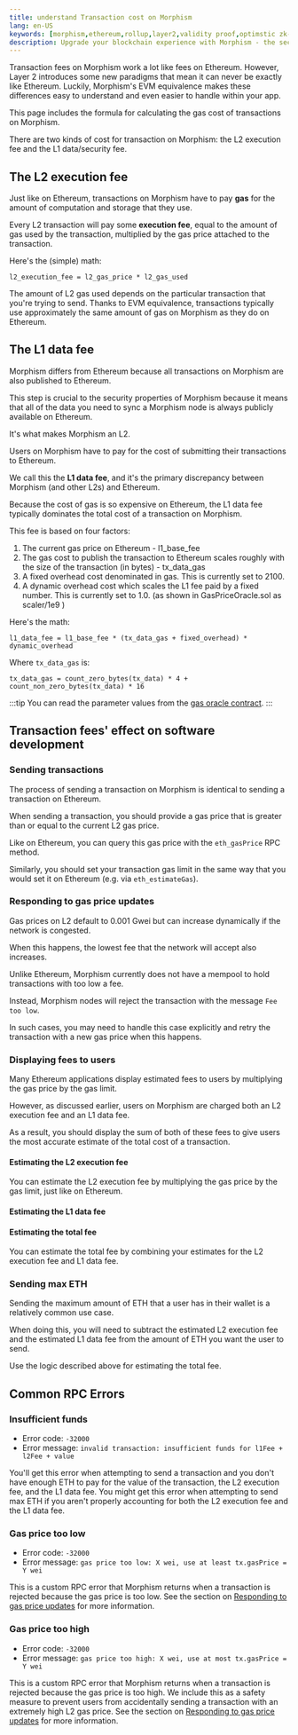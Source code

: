 ```yaml
---
title: understand Transaction cost on Morphism
lang: en-US
keywords: [morphism,ethereum,rollup,layer2,validity proof,optimstic zk-rollup]
description: Upgrade your blockchain experience with Morphism - the secure decentralized, cost0efficient, and high-performing optimstic zk-rollup solution. Try it now!
---
```


Transaction fees on Morphism work a lot like fees on Ethereum.
However, Layer 2 introduces some new paradigms that mean it can never be exactly like Ethereum.
Luckily, Morphism's EVM equivalence makes these differences easy to understand and even easier to handle within your app.

This page includes the formula for calculating the gas cost of transactions on Morphism.


<!--You can also [use our SDK]() to calculate those costs for you. -->
 

There are two kinds of cost for transaction on Morphism: the L2 execution fee and the L1 data/security fee.

## The L2 execution fee

Just like on Ethereum, transactions on Morphism have to pay **gas** for the amount of computation and storage that they use.

Every L2 transaction will pay some **execution fee**, equal to the amount of gas used by the transaction, multiplied by the gas price attached to the transaction.


<!--
We support [EIP-1559](https://eips.ethereum.org/EIPS/eip-1559) as a way to process L2 transaction fee.

In EIP-1559, the cost of a unit of gas is composed of two components:

- **Base fee**: This fee is the same for all transactions in a block. It varies between blocks based on the difference between the actual size of the blocks (which depends on the demand for block space) and the target block size. When the block uses more gas than the target block size，the base fee goes up to discourage demand. When the block uses less gas than the target block size，the base fee goes down to encourage demand.
- **Priority fee**: This fee is specified in the transaction itself and varies between transactions. Block proposers are expected to select the transactions that offer them the highest priority fees first.

There are some differences between Ethereum and Morphism in this regard:

- ETH is not burned. Burning ETH on L2 would only lock it in the bridge forever.
- Some EIP 1559 parameters are different:

  | Parameter | Morphism value | Ethereum value (for reference) |
  | - | -: | -: |
  | Block gas limit | 30,000,000 gas | 30,000,000 gas
  | Block gas target | 5,000,000 gas | 15,000,000 gas
  | EIP-1559 elasticity multiplier | 6 | 2
  | EIP-1559 denominator | 50 | 8
  | Maximum base fee increase (per block) | 10% | 12.5%
  | Maximum base fee decrease (per block) | 2% | 12.5%
  | Block time in seconds | 2 | 12


From an application development perspective, EIP-1559 introduces the following changes:

- The `BASEFEE` opcode is now supported. The `BASEFEE` opcodes return the base fee of the current block.
- The `eth_maxPriorityFeePerGas` and `eth_feeHistory` RPC methods are now supported. `eth_maxPriorityFeePerGas` returns a fee per gas that is an estimate of how much you can pay as a priority fee, or 'tip', to get a transaction included in the current block. `eth_feeHistory` returns a collection of historical gas information from which you can decide what to submit as your `maxFeePerGas` and/or `maxPriorityFeePerGas`.

-->

Here's the (simple) math:

```
l2_execution_fee = l2_gas_price * l2_gas_used
```
<!--
transaction_gas_price = l2_base_fee + l2_priority_fee
-->

The amount of L2 gas used depends on the particular transaction that you're trying to send.
Thanks to EVM equivalence, transactions typically use approximately the same amount of gas on Morphism as they do on Ethereum.


## The L1 data fee

Morphism differs from Ethereum because all transactions on Morphism are also published to Ethereum.

This step is crucial to the security properties of Morphism because it means that all of the data you need to sync a Morphism node is always publicly available on Ethereum.

It's what makes Morphism an L2.

Users on Morphism have to pay for the cost of submitting their transactions to Ethereum.

We call this the **L1 data fee**, and it's the primary discrepancy between Morphism (and other L2s) and Ethereum.

Because the cost of gas is so expensive on Ethereum, the L1 data fee typically dominates the total cost of a transaction on Morphism.

This fee is based on four factors:

1. The current gas price on Ethereum - l1_base_fee
2. The gas cost to publish the transaction to Ethereum scales roughly with the size of the transaction (in bytes) - tx_data_gas
3. A fixed overhead cost denominated in gas. This is currently set to 2100.
4. A dynamic overhead cost which scales the L1 fee paid by a fixed number. This is currently set to 1.0. (as shown in GasPriceOracle.sol as scaler/1e9 )

Here's the math:

```
l1_data_fee = l1_base_fee * (tx_data_gas + fixed_overhead) * dynamic_overhead
```

Where `tx_data_gas` is:

```
tx_data_gas = count_zero_bytes(tx_data) * 4 + count_non_zero_bytes(tx_data) * 16
```
:::tip
You can read the parameter values from the [gas oracle contract](https://github.com/morphism-labs/contracts/blob/main/contracts/L2/GasPriceOracle.sol).
:::



## Transaction fees' effect on software development

### Sending transactions

The process of sending a transaction on Morphism is identical to sending a transaction on Ethereum.

When sending a transaction, you should provide a gas price that is greater than or equal to the current L2 gas price.

Like on Ethereum, you can query this gas price with the `eth_gasPrice` RPC method.

Similarly, you should set your transaction gas limit in the same way that you would set it on Ethereum (e.g. via `eth_estimateGas`).

### Responding to gas price updates

Gas prices on L2 default to 0.001 Gwei but can increase dynamically if the network is congested.

When this happens, the lowest fee that the network will accept also increases.

Unlike Ethereum, Morphism currently does not have a mempool to hold transactions with too low a fee.

Instead, Morphism nodes will reject the transaction with the message `Fee too low`.

In such cases, you may need to handle this case explicitly and retry the transaction with a new gas price when this happens.

### Displaying fees to users

Many Ethereum applications display estimated fees to users by multiplying the gas price by the gas limit.

However, as discussed earlier, users on Morphism are charged both an L2 execution fee and an L1 data fee.

As a result, you should display the sum of both of these fees to give users the most accurate estimate of the total cost of a transaction.


#### Estimating the L2 execution fee

You can estimate the L2 execution fee by multiplying the gas price by the gas limit, just like on Ethereum.

#### Estimating the L1 data fee



#### Estimating the total fee

You can estimate the total fee by combining your estimates for the L2 execution fee and L1 data fee.

### Sending max ETH

Sending the maximum amount of ETH that a user has in their wallet is a relatively common use case.

When doing this, you will need to subtract the estimated L2 execution fee and the estimated L1 data fee from the amount of ETH you want the user to send.

Use the logic described above for estimating the total fee.

## Common RPC Errors

### Insufficient funds

- Error code: `-32000`
- Error message: `invalid transaction: insufficient funds for l1Fee + l2Fee + value`

You'll get this error when attempting to send a transaction and you don't have enough ETH to pay for the value of the transaction, the L2 execution fee, and the L1 data fee.
You might get this error when attempting to send max ETH if you aren't properly accounting for both the L2 execution fee and the L1 data fee.

### Gas price too low

- Error code: `-32000`
- Error message: `gas price too low: X wei, use at least tx.gasPrice = Y wei`

This is a custom RPC error that Morphism returns when a transaction is rejected because the gas price is too low.
See the section on [Responding to gas price updates](#responding-to-gas-price-updates) for more information.

### Gas price too high
- Error code: `-32000`
- Error message: `gas price too high: X wei, use at most tx.gasPrice = Y wei`

This is a custom RPC error that Morphism returns when a transaction is rejected because the gas price is too high.
We include this as a safety measure to prevent users from accidentally sending a transaction with an extremely high L2 gas price.
See the section on [Responding to gas price updates](#responding-to-gas-price-updates) for more information.